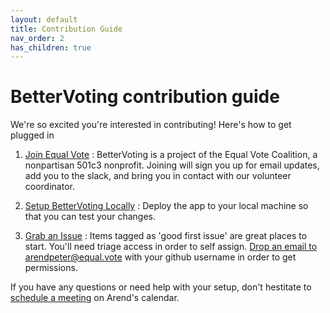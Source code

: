 ```yaml
---
layout: default
title: Contribution Guide
nav_order: 2
has_children: true
---
```


# BetterVoting contribution guide

We're so excited you're interested in contributing! Here's how to get plugged in

1. [Join Equal Vote](https://equal.vote/join) : BetterVoting is a project of the Equal Vote Coalition, a nonpartisan 501c3 nonprofit. Joining will sign you up for email updates, add you to the slack, and bring you in contact with our volunteer coordinator. 

1. [Setup BetterVoting Locally](contributions/1_local_setup.html) : Deploy the app to your local machine so that you can test your changes.

1. [Grab an Issue](https://github.com/Equal-Vote/star-server/issues) : Items tagged as 'good first issue' are great places to start. You'll need triage access in order to self assign. [Drop an email to arendpeter@equal.vote](mailto:arendpeter@equal.vote?subject=Triage%20Permissions%20Request&body=Hello,%20please%20add%20triage%20permissions%20for%20INSERT_GITHUB_USER_NAME) with your github username in order to get permissions.

If you have any questions or need help with your setup, don't hestitate to [schedule a meeting](https://starvoting.org/meeting) on Arend's calendar.